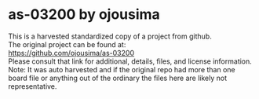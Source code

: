 
# as-03200 by ojousima  
This is a harvested standardized copy of a project from github.  
The original project can be found at:  
https://github.com/ojousima/as-03200  
Please consult that link for additional, details, files, and license information.  
Note: It was auto harvested and if the original repo had more than one board file or anything out of the ordinary the files here are likely not representative.  
    